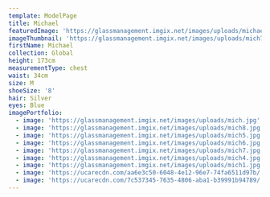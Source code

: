 ```yaml
---
template: ModelPage
title: Michael
featuredImage: 'https://glassmanagement.imgix.net/images/uploads/michaelbanner28347.jpg'
imageThumbnail: 'https://glassmanagement.imgix.net/images/uploads/mich7.jpg'
firstName: Michael
collection: Global
height: 173cm
measurementType: chest
waist: 34cm
size: M
shoeSize: '8'
hair: Silver
eyes: Blue
imagePortfolio:
  - image: 'https://glassmanagement.imgix.net/images/uploads/mich.jpg'
  - image: 'https://glassmanagement.imgix.net/images/uploads/mich8.jpg'
  - image: 'https://glassmanagement.imgix.net/images/uploads/mich5.jpg'
  - image: 'https://glassmanagement.imgix.net/images/uploads/mich6.jpg'
  - image: 'https://glassmanagement.imgix.net/images/uploads/mich7.jpg'
  - image: 'https://glassmanagement.imgix.net/images/uploads/mich4.jpg'
  - image: 'https://glassmanagement.imgix.net/images/uploads/mich1.jpg'
  - image: 'https://ucarecdn.com/aa6e3c50-6048-4e12-96e7-74fa6511d97b/'
  - image: 'https://ucarecdn.com/7c537345-7635-4806-aba1-b39991b94789/'
---
```


